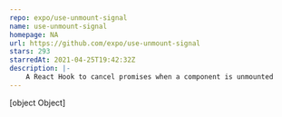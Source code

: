 ```yaml
---
repo: expo/use-unmount-signal
name: use-unmount-signal
homepage: NA
url: https://github.com/expo/use-unmount-signal
stars: 293
starredAt: 2021-04-25T19:42:32Z
description: |-
    A React Hook to cancel promises when a component is unmounted
---
```


[object Object]

